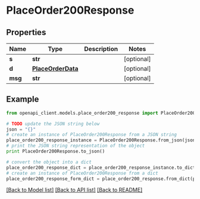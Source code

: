 # PlaceOrder200Response


## Properties

Name | Type | Description | Notes
------------ | ------------- | ------------- | -------------
**s** | **str** |  | [optional] 
**d** | [**PlaceOrderData**](PlaceOrderData.md) |  | [optional] 
**msg** | **str** |  | [optional] 

## Example

```python
from openapi_client.models.place_order200_response import PlaceOrder200Response

# TODO update the JSON string below
json = "{}"
# create an instance of PlaceOrder200Response from a JSON string
place_order200_response_instance = PlaceOrder200Response.from_json(json)
# print the JSON string representation of the object
print PlaceOrder200Response.to_json()

# convert the object into a dict
place_order200_response_dict = place_order200_response_instance.to_dict()
# create an instance of PlaceOrder200Response from a dict
place_order200_response_form_dict = place_order200_response.from_dict(place_order200_response_dict)
```
[[Back to Model list]](../README.md#documentation-for-models) [[Back to API list]](../README.md#documentation-for-api-endpoints) [[Back to README]](../README.md)



